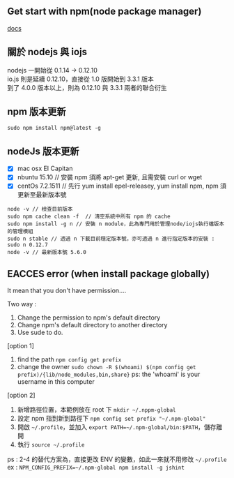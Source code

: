 ## Get start with npm(node package manager)

[docs](https://docs.npmjs.com/getting-started/what-is-npm)

## 關於 nodejs 與 iojs
nodejs 一開始從 0.1.14 -> 0.12.10  
io.js 則是延續 0.12.10，直接從 1.0 版開始到 3.3.1 版本  
到了 4.0.0 版本以上，則為 0.12.10 與 3.3.1 兩者的聯合衍生

## npm 版本更新

```
sudo npm install npm@latest -g
```

## nodeJs 版本更新

- [x] mac osx EI Capitan
- [x] nbuntu 15.10 // 安裝 npm 須將 apt-get 更新, 且需安裝 curl or wget
- [x] centOs 7.2.1511 // 先行 yum install epel-releasey, yum install npm, npm 須更新至最新版本號

```
node -v // 檢查目前版本
sudo npm cache clean -f  // 清空系統中所有 npm 的 cache
sudo npm install -g n // 安裝 n module，此為專門用於管理node/iojs執行檔版本的管理模組
sudo n stable // 透過 n 下載目前穩定版本號，亦可透過 n 進行指定版本的安裝 : sudo n 0.12.7
node -v // 最新版本號 5.6.0
```

## EACCES error (when install package globally)

It mean that you don't have permission....

Two way :
1. Change the permission to npm's default directory
2. Change npm's default directory to another directory
3. Use sude to do.

[option 1]

1. find the path ```npm config get prefix```
2. change the owner ```sudo chown -R $(whoami) $(npm config get prefix)/{lib/node_modules,bin,share}``` 
	ps: the 'whoami' is your username in this computer
	
[option 2]


1. 新增路徑位置，本範例放在 root 下 ```mkdir ~/.nppm-global```
2. 設定 npm 指到新到路徑下 ```npm config set prefix "~/.npm-global"```
3. 開啟 ```~/.profile```，並加入 ```export PATH=~/.npm-global/bin:$PATH```，儲存離開
4. 執行 ```source ~/.profile```

ps : 2-4 的替代方案為，直接更改 ENV 的變數，如此一來就不用修改 ```~/.profile```  
	ex : ```NPM_CONFIG_PREFIX=~/.npm-global npm install -g jshint```
